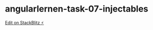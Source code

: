 # angularlernen-task-07-injectables

[Edit on StackBlitz ⚡️](https://stackblitz.com/edit/angularlernen-task-07-injectables)